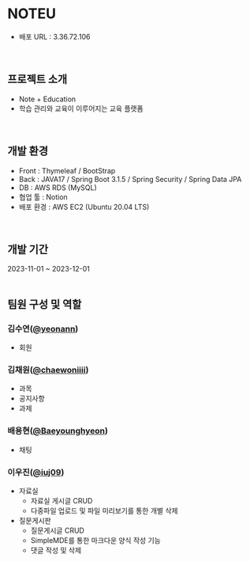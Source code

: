  # NOTEU

 - 배포 URL : 3.36.72.106
<br/>

## 프로젝트 소개

- Note + Education
- 학습 관리와 교육이 이루어지는 교육 플랫폼
<br/>

## 개발 환경
- Front : Thymeleaf / BootStrap
- Back : JAVA17 / Spring Boot 3.1.5 / Spring Security / Spring Data JPA
- DB : AWS RDS (MySQL)
- 협업 툴 : Notion
- 배포 환경 : AWS EC2 (Ubuntu 20.04 LTS)
<br/>

## 개발 기간
2023-11-01 ~ 2023-12-01
<br/><br/>

## 팀원 구성 및 역할

### 김수연([@yeonann](https://github.com/yeonann))
- 회원


### 김채원([@chaewoniiii](https://github.com/chaewoniiii))
- 과목
- 공지사항
- 과제


### 배용현([@Baeyounghyeon](https://github.com/Baeyonghyeon))
- 채팅


### 이우진([@iuj09](https://github.com/iuj09))
- 자료실
  - 자료실 게시글 CRUD
  - 다중파일 업로드 및 파일 미리보기를 통한 개별 삭제
- 질문게시판
  - 질문게시글 CRUD
  - SimpleMDE를 통한 마크다운 양식 작성 기능
  - 댓글 작성 및 삭제
